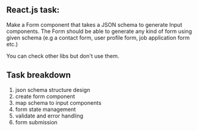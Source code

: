 ## React.js task:

Make a Form component that takes a JSON schema to generate Input components.
The Form should be able to generate any kind of form using given schema (e.g a contact form, user profile form, job application form etc.)

You can check other libs but don't use them.


## Task breakdown
1. json schema structure design
2. create form component
3. map schema to input components
4. form state management
5. validate and error handling
6. form submission

